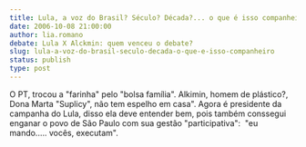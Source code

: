 ```yaml
---
title: Lula, a voz do Brasil? Século? Década?... o que é isso companheiro?
date: 2006-10-08 21:00:00
author: lia.romano
debate: Lula X Alckmin: quem venceu o debate?
slug: lula-a-voz-do-brasil-seculo-decada-o-que-e-isso-companheiro
status: publish 
type: post
---
```


O PT, trocou a "farinha" pelo "bolsa família". Alkimin, homem de plástico?, Dona Marta "Suplicy", não tem espelho em casa". Agora é presidente da campanha do Lula, disso ela deve entender bem, pois também conssegui enganar o povo de São Paulo com sua gestão "participativa":  "eu mando..... vocês, executam".
